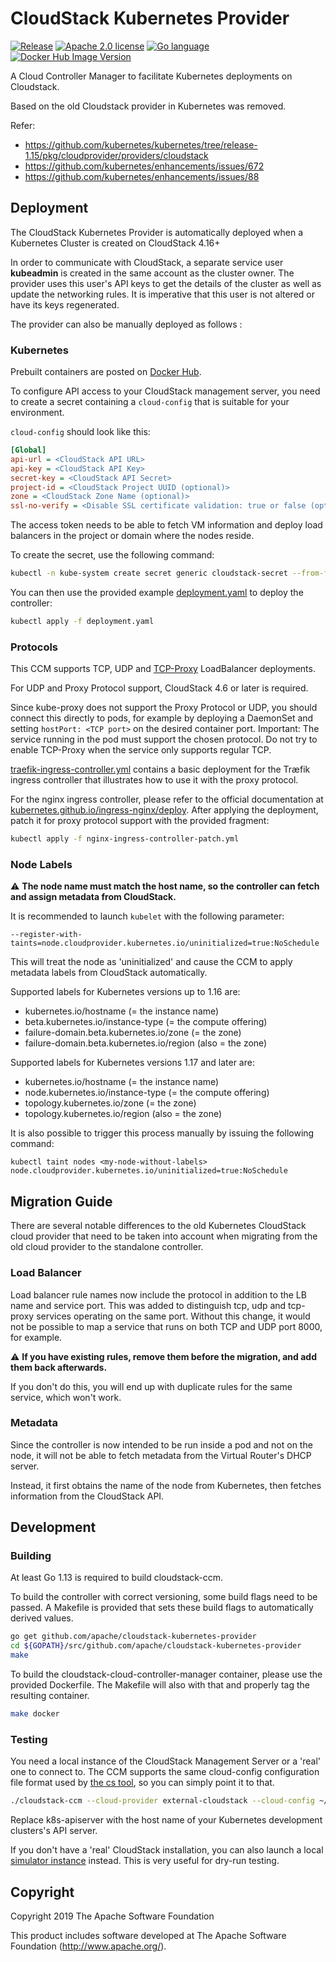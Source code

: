 # CloudStack Kubernetes Provider

[![](https://img.shields.io/github/release/apache/cloudstack-kubernetes-provider.svg?logo=github&style=flat-square "Release")](https://github.com/apache/cloudstack-kubernetes-provider/releases)
[![](https://img.shields.io/badge/license-Apache%202.0-blue.svg?color=%23282661&logo=apache&style=flat-square "Apache 2.0 license")](/LICENSE-2.0)
[![](https://img.shields.io/badge/language-Go-%235adaff.svg?logo=go&style=flat-square "Go language")](https://golang.org)
[![](https://img.shields.io/docker/v/apache/cloudstack-kubernetes-provider?label=docker%20hub&logo=docker&style=flat-square "Docker Hub Image Version")](https://hub.docker.com/r/apache/cloudstack-kubernetes-provider/)

A Cloud Controller Manager to facilitate Kubernetes deployments on Cloudstack.

Based on the old Cloudstack provider in Kubernetes was removed.

Refer:
* https://github.com/kubernetes/kubernetes/tree/release-1.15/pkg/cloudprovider/providers/cloudstack
* https://github.com/kubernetes/enhancements/issues/672
* https://github.com/kubernetes/enhancements/issues/88

## Deployment

The CloudStack Kubernetes Provider is automatically deployed when a Kubernetes Cluster is created on CloudStack 4.16+

In order to communicate with CloudStack, a separate service user **kubeadmin** is created in the same account as the cluster owner.
The provider uses this user's API keys to get the details of the cluster as well as update the networking rules. It is imperative that this user
is not altered or have its keys regenerated.

The provider can also be manually deployed as follows :

### Kubernetes

Prebuilt containers are posted on [Docker Hub](https://hub.docker.com/r/apache/cloudstack-kubernetes-provider).

To configure API access to your CloudStack management server, you need to create a secret containing a `cloud-config`
that is suitable for your environment.

`cloud-config` should look like this:
```ini
[Global]
api-url = <CloudStack API URL>
api-key = <CloudStack API Key>
secret-key = <CloudStack API Secret>
project-id = <CloudStack Project UUID (optional)>
zone = <CloudStack Zone Name (optional)>
ssl-no-verify = <Disable SSL certificate validation: true or false (optional)>
```

The access token needs to be able to fetch VM information and deploy load balancers in the project or domain where the nodes reside.

To create the secret, use the following command:
```bash
kubectl -n kube-system create secret generic cloudstack-secret --from-file=cloud-config
```

You can then use the provided example [deployment.yaml](/deployment.yaml) to deploy the controller:
```bash
kubectl apply -f deployment.yaml
```

### Protocols

This CCM supports TCP, UDP and [TCP-Proxy](https://www.haproxy.org/download/1.8/doc/proxy-protocol.txt) LoadBalancer deployments.

For UDP and Proxy Protocol support, CloudStack 4.6 or later is required.

Since kube-proxy does not support the Proxy Protocol or UDP, you should connect this directly to pods, for example by deploying a DaemonSet and setting `hostPort: <TCP port>` on the desired container port.
Important: The service running in the pod must support the chosen protocol. Do not try to enable TCP-Proxy when the service only supports regular TCP.

[traefik-ingress-controller.yml](/traefik-ingress-controller.yml) contains a basic deployment for the Træfik ingress controller that illustrates how to use it with the proxy protocol.

For the nginx ingress controller, please refer to the official documentation at [kubernetes.github.io/ingress-nginx/deploy](https://kubernetes.github.io/ingress-nginx/deploy/). After applying the deployment, patch it for proxy protocol support with the provided fragment:

```bash
kubectl apply -f nginx-ingress-controller-patch.yml
```

### Node Labels

:warning: **The node name must match the host name, so the controller can fetch and assign metadata from CloudStack.**

It is recommended to launch `kubelet` with the following parameter:

```
--register-with-taints=node.cloudprovider.kubernetes.io/uninitialized=true:NoSchedule
```

This will treat the node as 'uninitialized' and cause the CCM to apply metadata labels from CloudStack automatically.

Supported labels for Kubernetes versions up to 1.16 are:
* kubernetes.io/hostname (= the instance name)
* beta.kubernetes.io/instance-type (= the compute offering)
* failure-domain.beta.kubernetes.io/zone (= the zone)
* failure-domain.beta.kubernetes.io/region (also = the zone)

Supported labels for Kubernetes versions 1.17 and later are:
* kubernetes.io/hostname (= the instance name)
* node.kubernetes.io/instance-type (= the compute offering)
* topology.kubernetes.io/zone (= the zone)
* topology.kubernetes.io/region (also = the zone)

It is also possible to trigger this process manually by issuing the following command:

```
kubectl taint nodes <my-node-without-labels> node.cloudprovider.kubernetes.io/uninitialized=true:NoSchedule
```

## Migration Guide

There are several notable differences to the old Kubernetes CloudStack cloud provider that need to be taken into
account when migrating from the old cloud provider to the standalone controller.

### Load Balancer

Load balancer rule names now include the protocol in addition to the LB name and service port.
This was added to distinguish tcp, udp and tcp-proxy services operating on the same port.
Without this change, it would not be possible to map a service that runs on both TCP and UDP port 8000, for example.

:warning: **If you have existing rules, remove them before the migration, and add them back afterwards.**

If you don't do this, you will end up with duplicate rules for the same service, which won't work.

### Metadata

Since the controller is now intended to be run inside a pod and not on the node, it will not be able to fetch metadata from the Virtual Router's DHCP server.

Instead, it first obtains the name of the node from Kubernetes, then fetches information from the CloudStack API.

## Development

### Building

At least Go 1.13 is required to build cloudstack-ccm.

To build the controller with correct versioning, some build flags need to be passed.
A Makefile is provided that sets these build flags to automatically derived values.

```bash
go get github.com/apache/cloudstack-kubernetes-provider
cd ${GOPATH}/src/github.com/apache/cloudstack-kubernetes-provider
make
```

To build the cloudstack-cloud-controller-manager container, please use the provided Dockerfile.
The Makefile will also with that and properly tag the resulting container.

```bash
make docker
```

### Testing

You need a local instance of the CloudStack Management Server or a 'real' one to connect to.
The CCM supports the same cloud-config configuration file format used by [the cs tool](https://github.com/exoscale/cs),
so you can simply point it to that.

```bash
./cloudstack-ccm --cloud-provider external-cloudstack --cloud-config ~/.cloud-config --master k8s-apiserver
```

Replace k8s-apiserver with the host name of your Kubernetes development clusters's API server.

If you don't have a 'real' CloudStack installation, you can also launch a local [simulator instance](https://hub.docker.com/r/cloudstack/simulator) instead. This is very useful for dry-run testing.

## Copyright

Copyright 2019 The Apache Software Foundation

This product includes software developed at
The Apache Software Foundation (http://www.apache.org/).
